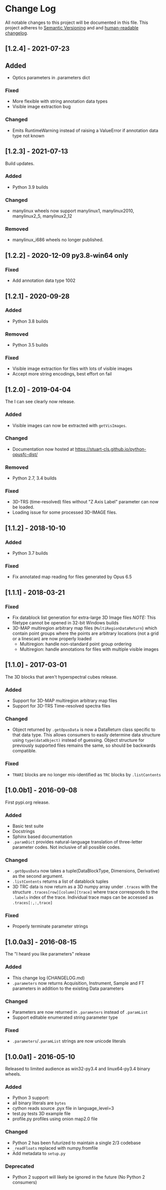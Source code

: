 # Change Log
All notable changes to this project will be documented in this file.
This project adheres to [Semantic Versioning](http://semver.org/) and
and [human-readable changelog](http://keepachangelog.com/).

## [1.2.4] - 2021-07-23

## Added
 - Optics parameters in .parameters dict

### Fixed
 - More flexible with string annotation data types
 - Visible image extraction bug

### Changed
 - Emits RuntimeWarning instead of raising a ValueError if annotation data type not known

## [1.2.3] - 2021-07-13
Build updates.

### Added
 - Python 3.9 builds

### Changed
 - manylinux wheels now support manylinux1, manylinux2010, manylinux2_5, manylinux2_12

### Removed
 - manylinux_i686 wheels no longer published.

## [1.2.2] - 2020-12-09 py3.8-win64 only

### Fixed
 - Add annotation data type 1002

## [1.2.1] - 2020-09-28

### Added
 - Python 3.8 builds

### Removed
 - Python 3.5 builds

### Fixed
 - Visible image extraction for files with lots of visible images
 - Accept more string encodings, best effort on fail

## [1.2.0] - 2019-04-04
The I can see clearly now release.

### Added
 - Visible images can now be extracted with `getVisImages`.

### Changed
 - Documentation now hosted at https://stuart-cls.github.io/python-opusfc-dist/

### Removed
 - Python 2.7, 3.4 builds

### Fixed
 - 3D-TRS (time-resolved) files without "Z Axis Label" parameter can now be loaded.
 - Loading issue for some processed 3D-IMAGE files.

## [1.1.2] - 2018-10-10

### Added
 - Python 3.7 builds

### Fixed
 - Fix annotated map reading for files generated by Opus 6.5

## [1.1.1] - 2018-03-21

### Fixed
 - Fix datablock list generation for extra-large 3D Image files
   *NOTE:* This filetype cannot be opened in 32-bit Windows builds
 - 3D-MAP multiregion arbitrary map files (`MultiRegionDataReturn`) which contain
   point groups where the points are arbitrary locations (not a grid or a linescan)
   are now properly loaded
   - Multiregion: handle non-standard point group ordering
   - Multiregion: handle annotations for files with multiple visible images

## [1.1.0] - 2017-03-01
The 3D blocks that aren't hyperspectral cubes release.

### Added
 - Support for 3D-MAP multiregion arbitrary map files
 - Support for 3D-TRS Time-resolved spectra files

### Changed
 - Object returned by `.getOpusData` is now a DataReturn class specific to that
   data type. This allows consumers to easily determine data structure using
   `type(dataObject)` instead of guessing. Object structure for previously
   supported files remains the same, so should be backwards compatible.

### Fixed
 - `TRARI` blocks are no longer mis-identified as `TRC` blocks by `.listContents`

## [1.0.0b1] - 2016-09-08
First pypi.org release.

### Added
 - Basic test suite
 - Docstrings
 - Sphinx based documentation
 - `.paramDict` provides natural-language translation of three-letter parameter
   codes. Not inclusive of all possible codes.

### Changed
 - `.getOpusData` now takes a tuple(DataBlockType, Dimensions, Derivative) as
   the second argument.
 - `.listContents` returns a list of datablock tuples
 - 3D TRC data is now return as a 3D numpy array under `.traces` with the structure
   `.traces[row][column][trace]` where trace corresponds to the `.labels` index
   of the trace. Individual trace maps can be accessed as `.traces[:,:,trace]`

### Fixed
 - Properly terminate parameter strings

## [1.0.0a3] - 2016-08-15
The "I heard you like parameters" release
### Added
 - This change log (CHANGELOG.md)
 - `.parameters` now returns Acquisition, Instrument, Sample and FT parameters
   in addition to the existing Data parameters

### Changed
 - Parameters are now returned in `.parameters` instead of `.paramList`
 - Support editable enumerated string parameter type

### Fixed
 - `.parameters`/`.paramList` strings are now unicode literals

## [1.0.0a1] - 2016-05-10
Released to limited audience as win32-py3.4 and linux64-py3.4 binary wheels.
### Added
 - Python 3 support:
  - all binary literals are `bytes`
  - cython reads source .pyx file in language_level=3
 - test.py tests 3D example file
 - profile.py profiles using onion map2.0 file

### Changed
 - Python 2 has been futurized to maintain a single 2/3 codebase
 - `_readFloats` replaced with numpy.fromfile
 - Add metadata to `setup.py`

### Deprecated
 - Python 2 support will likely be ignored in the future (No Python 2 consumers)
